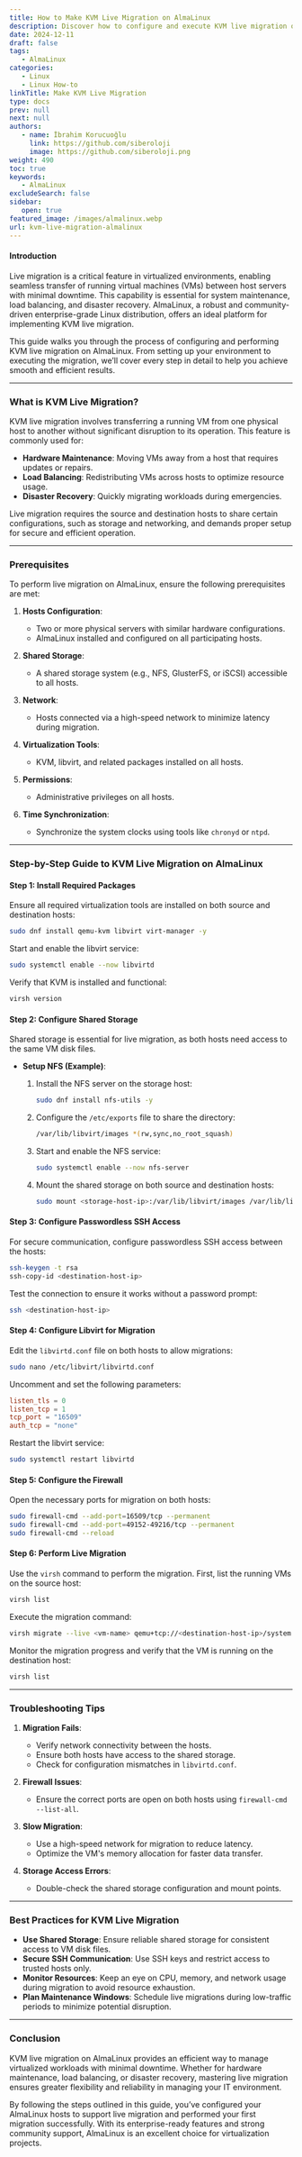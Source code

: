 ```yaml
---
title: How to Make KVM Live Migration on AlmaLinux
description: Discover how to configure and execute KVM live migration on AlmaLinux. A step-by-step guide for seamless virtual machine transfer between hosts.
date: 2024-12-11
draft: false
tags:
   - AlmaLinux
categories:
   - Linux
   - Linux How-to
linkTitle: Make KVM Live Migration
type: docs
prev: null
next: null
authors:
   - name: İbrahim Korucuoğlu
     link: https://github.com/siberoloji
     image: https://github.com/siberoloji.png
weight: 490
toc: true
keywords:
   - AlmaLinux
excludeSearch: false
sidebar:
   open: true
featured_image: /images/almalinux.webp
url: kvm-live-migration-almalinux
---
```

#### Introduction

Live migration is a critical feature in virtualized environments, enabling seamless transfer of running virtual machines (VMs) between host servers with minimal downtime. This capability is essential for system maintenance, load balancing, and disaster recovery. AlmaLinux, a robust and community-driven enterprise-grade Linux distribution, offers an ideal platform for implementing KVM live migration.

This guide walks you through the process of configuring and performing KVM live migration on AlmaLinux. From setting up your environment to executing the migration, we’ll cover every step in detail to help you achieve smooth and efficient results.

---

### What is KVM Live Migration?

KVM live migration involves transferring a running VM from one physical host to another without significant disruption to its operation. This feature is commonly used for:

- **Hardware Maintenance**: Moving VMs away from a host that requires updates or repairs.
- **Load Balancing**: Redistributing VMs across hosts to optimize resource usage.
- **Disaster Recovery**: Quickly migrating workloads during emergencies.

Live migration requires the source and destination hosts to share certain configurations, such as storage and networking, and demands proper setup for secure and efficient operation.

---

### Prerequisites

To perform live migration on AlmaLinux, ensure the following prerequisites are met:

1. **Hosts Configuration**:
   - Two or more physical servers with similar hardware configurations.
   - AlmaLinux installed and configured on all participating hosts.

2. **Shared Storage**:
   - A shared storage system (e.g., NFS, GlusterFS, or iSCSI) accessible to all hosts.

3. **Network**:
   - Hosts connected via a high-speed network to minimize latency during migration.

4. **Virtualization Tools**:
   - KVM, libvirt, and related packages installed on all hosts.

5. **Permissions**:
   - Administrative privileges on all hosts.

6. **Time Synchronization**:
   - Synchronize the system clocks using tools like `chronyd` or `ntpd`.

---

### Step-by-Step Guide to KVM Live Migration on AlmaLinux

#### Step 1: Install Required Packages

Ensure all required virtualization tools are installed on both source and destination hosts:

```bash
sudo dnf install qemu-kvm libvirt virt-manager -y
```

Start and enable the libvirt service:

```bash
sudo systemctl enable --now libvirtd
```

Verify that KVM is installed and functional:

```bash
virsh version
```

#### Step 2: Configure Shared Storage

Shared storage is essential for live migration, as both hosts need access to the same VM disk files.

- **Setup NFS (Example)**:
  1. Install the NFS server on the storage host:

     ```bash
     sudo dnf install nfs-utils -y
     ```

  2. Configure the `/etc/exports` file to share the directory:

     ```bash
     /var/lib/libvirt/images *(rw,sync,no_root_squash)
     ```

  3. Start and enable the NFS service:

     ```bash
     sudo systemctl enable --now nfs-server
     ```

  4. Mount the shared storage on both source and destination hosts:

     ```bash
     sudo mount <storage-host-ip>:/var/lib/libvirt/images /var/lib/libvirt/images
     ```

#### Step 3: Configure Passwordless SSH Access

For secure communication, configure passwordless SSH access between the hosts:

```bash
ssh-keygen -t rsa
ssh-copy-id <destination-host-ip>
```

Test the connection to ensure it works without a password prompt:

```bash
ssh <destination-host-ip>
```

#### Step 4: Configure Libvirt for Migration

Edit the `libvirtd.conf` file on both hosts to allow migrations:

```bash
sudo nano /etc/libvirt/libvirtd.conf
```

Uncomment and set the following parameters:

```conf
listen_tls = 0
listen_tcp = 1
tcp_port = "16509"
auth_tcp = "none"
```

Restart the libvirt service:

```bash
sudo systemctl restart libvirtd
```

#### Step 5: Configure the Firewall

Open the necessary ports for migration on both hosts:

```bash
sudo firewall-cmd --add-port=16509/tcp --permanent
sudo firewall-cmd --add-port=49152-49216/tcp --permanent
sudo firewall-cmd --reload
```

#### Step 6: Perform Live Migration

Use the `virsh` command to perform the migration. First, list the running VMs on the source host:

```bash
virsh list
```

Execute the migration command:

```bash
virsh migrate --live <vm-name> qemu+tcp://<destination-host-ip>/system
```

Monitor the migration progress and verify that the VM is running on the destination host:

```bash
virsh list
```

---

### Troubleshooting Tips

1. **Migration Fails**:
   - Verify network connectivity between the hosts.
   - Ensure both hosts have access to the shared storage.
   - Check for configuration mismatches in `libvirtd.conf`.

2. **Firewall Issues**:
   - Ensure the correct ports are open on both hosts using `firewall-cmd --list-all`.

3. **Slow Migration**:
   - Use a high-speed network for migration to reduce latency.
   - Optimize the VM's memory allocation for faster data transfer.

4. **Storage Access Errors**:
   - Double-check the shared storage configuration and mount points.

---

### Best Practices for KVM Live Migration

- **Use Shared Storage**: Ensure reliable shared storage for consistent access to VM disk files.
- **Secure SSH Communication**: Use SSH keys and restrict access to trusted hosts only.
- **Monitor Resources**: Keep an eye on CPU, memory, and network usage during migration to avoid resource exhaustion.
- **Plan Maintenance Windows**: Schedule live migrations during low-traffic periods to minimize potential disruption.

---

### Conclusion

KVM live migration on AlmaLinux provides an efficient way to manage virtualized workloads with minimal downtime. Whether for hardware maintenance, load balancing, or disaster recovery, mastering live migration ensures greater flexibility and reliability in managing your IT environment.

By following the steps outlined in this guide, you’ve configured your AlmaLinux hosts to support live migration and performed your first migration successfully. With its enterprise-ready features and strong community support, AlmaLinux is an excellent choice for virtualization projects.
